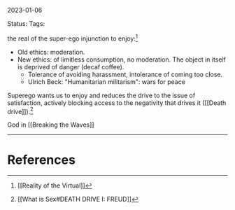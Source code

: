 2023-01-06

Status: 
Tags: 

the real of the super-ego injunction to enjoy:[^1]
* Old ethics: moderation.
* New ethics: of limitless consumption, no moderation. The object in itself is deprived of danger (decaf coffee).
    * Tolerance of avoiding harassment, intolerance of coming too close.
    * Ulrich Beck: "Humanitarian militarism": wars for peace

Superego wants us to enjoy and reduces the drive to the issue of satisfaction, actively blocking access to the negativity that drives it ([[Death drive]]).[^2]

God in [[Breaking the Waves]]

---
# References

[^1]: [[Reality of the Virtual]]
[^2]: [[What is Sex#DEATH DRIVE I: FREUD]]